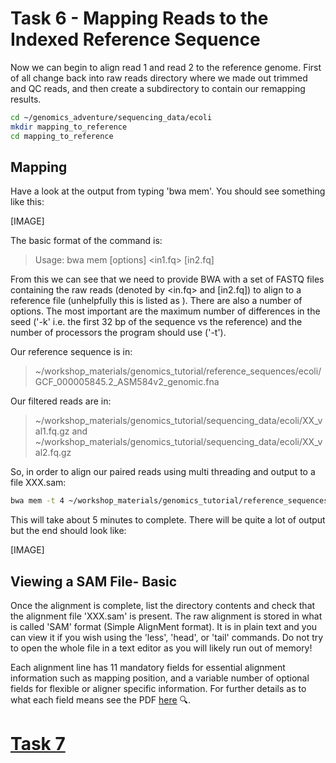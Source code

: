 # Task 6 - Mapping Reads to the Indexed Reference Sequence
Now we can begin to align read 1 and read 2 to the reference genome. First of all change back into raw reads directory where we made out trimmed and QC reads, and then create a subdirectory to contain our remapping results.
```bash
cd ~/genomics_adventure/sequencing_data/ecoli
mkdir mapping_to_reference
cd mapping_to_reference
```

## Mapping
Have a look at the output from typing 'bwa mem'. You should see something like this:

[IMAGE]

The basic format of the command is:

>Usage: bwa mem [options] <idxbase> <in1.fq> [in2.fq]

From this we can see that we need to provide BWA with a set of FASTQ files containing the raw reads (denoted by
<in.fq> and [in2.fq]) to align to a reference file (unhelpfully this is listed as <idxbase>). There are also a number of options. The most important are the maximum number of differences in the seed ('-k' i.e. the first 32 bp of the sequence vs the reference) and the number of processors the program should use ('-t').
  
Our reference sequence is in:
>~/workshop_materials/genomics_tutorial/reference_sequences/ecoli/GCF_000005845.2_ASM584v2_genomic.fna

Our filtered reads are in:
>~/workshop_materials/genomics_tutorial/sequencing_data/ecoli/XX_val1.fq.gz and
>~/workshop_materials/genomics_tutorial/sequencing_data/ecoli/XX_val2.fq.gz

So, in order to align our paired reads using multi threading and output to a file XXX.sam:
```bash
bwa mem -t 4 ~/workshop_materials/genomics_tutorial/reference_sequences/ecoli/GCF_000005845.2_ASM584v2_genomic.fna ~/workshop_materials/genomics_tutorial/sequencing_data/ecoli/XX_val1.fq.gz ~/workshop_materials/genomics_tutorial/sequencing_data/ecoli/XX_val2.fq.gz > XXX.sam
```

This will take about 5 minutes to complete. There will be quite a lot of output but the end should look like:

[IMAGE]

## Viewing a SAM File- Basic
Once the alignment is complete, list the directory contents and check that the alignment file 'XXX.sam' is present. The raw alignment is stored in what is called 'SAM' format (Simple AlignMent format). It is in plain text and you can view it if you wish using the 'less', 'head', or 'tail' commands. Do not try to open the whole file in a text editor as you will likely run out of memory!

Each alignment line has 11 mandatory fields for essential alignment information such as mapping position, and a variable number of optional fields for flexible or aligner specific information. For further details as to what each field means see the PDF [here](http://samtools.sourceforge.net/SAM1.pdf) :mag:.


# [Task 7]()
